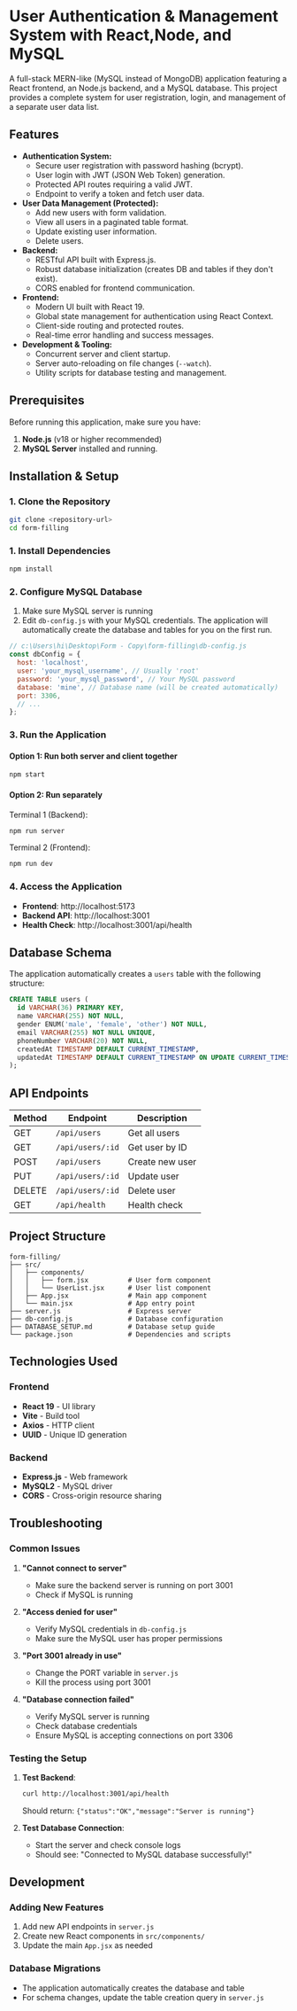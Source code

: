 # User Authentication & Management System with React,Node, and MySQL

A full-stack MERN-like (MySQL instead of MongoDB) application featuring a React frontend, an Node.js backend, and a MySQL database. This project provides a complete system for user registration, login, and management of a separate user data list.

## Features

-   **Authentication System:**
    -   Secure user registration with password hashing (bcrypt).
    -   User login with JWT (JSON Web Token) generation.
    -   Protected API routes requiring a valid JWT.
    -   Endpoint to verify a token and fetch user data.
-   **User Data Management (Protected):**
    -   Add new users with form validation.
    -   View all users in a paginated table format.
    -   Update existing user information.
    -   Delete users.
-   **Backend:**
    -   RESTful API built with Express.js.
    -   Robust database initialization (creates DB and tables if they don't exist).
    -   CORS enabled for frontend communication.
-   **Frontend:**
    -   Modern UI built with React 19.
    -   Global state management for authentication using React Context.
    -   Client-side routing and protected routes.
    -   Real-time error handling and success messages.
-   **Development & Tooling:**
    -   Concurrent server and client startup.
    -   Server auto-reloading on file changes (`--watch`).
    -   Utility scripts for database testing and management.

## Prerequisites

Before running this application, make sure you have:

1.  **Node.js** (v18 or higher recommended)
2.  **MySQL Server** installed and running.

## Installation & Setup

### 1. Clone the Repository

```bash
git clone <repository-url>
cd form-filling
```

### 1. Install Dependencies
```bash
npm install
```

### 2. Configure MySQL Database
1. Make sure MySQL server is running
2. Edit `db-config.js` with your MySQL credentials. The application will automatically create the database and tables for you on the first run.

```javascript
// c:\Users\hi\Desktop\Form - Copy\form-filling\db-config.js
const dbConfig = {
  host: 'localhost',
  user: 'your_mysql_username', // Usually 'root'
  password: 'your_mysql_password', // Your MySQL password
  database: 'mine', // Database name (will be created automatically)
  port: 3306,
  // ...
};
```

### 3. Run the Application

#### Option 1: Run both server and client together
```bash
npm start
```

#### Option 2: Run separately
Terminal 1 (Backend):
```bash
npm run server
```

Terminal 2 (Frontend):
```bash
npm run dev
```

### 4. Access the Application
- **Frontend**: http://localhost:5173
- **Backend API**: http://localhost:3001
- **Health Check**: http://localhost:3001/api/health

## Database Schema

The application automatically creates a `users` table with the following structure:

```sql
CREATE TABLE users (
  id VARCHAR(36) PRIMARY KEY,
  name VARCHAR(255) NOT NULL,
  gender ENUM('male', 'female', 'other') NOT NULL,
  email VARCHAR(255) NOT NULL UNIQUE,
  phoneNumber VARCHAR(20) NOT NULL,
  createdAt TIMESTAMP DEFAULT CURRENT_TIMESTAMP,
  updatedAt TIMESTAMP DEFAULT CURRENT_TIMESTAMP ON UPDATE CURRENT_TIMESTAMP
);
```

## API Endpoints

| Method | Endpoint | Description |
|--------|----------|-------------|
| GET | `/api/users` | Get all users |
| GET | `/api/users/:id` | Get user by ID |
| POST | `/api/users` | Create new user |
| PUT | `/api/users/:id` | Update user |
| DELETE | `/api/users/:id` | Delete user |
| GET | `/api/health` | Health check |

## Project Structure

```
form-filling/
├── src/
│   ├── components/
│   │   ├── form.jsx          # User form component
│   │   └── UserList.jsx      # User list component
│   ├── App.jsx               # Main app component
│   └── main.jsx              # App entry point
├── server.js                 # Express server
├── db-config.js              # Database configuration
├── DATABASE_SETUP.md         # Database setup guide
└── package.json              # Dependencies and scripts
```

## Technologies Used

### Frontend
- **React 19** - UI library
- **Vite** - Build tool
- **Axios** - HTTP client
- **UUID** - Unique ID generation

### Backend
- **Express.js** - Web framework
- **MySQL2** - MySQL driver
- **CORS** - Cross-origin resource sharing

## Troubleshooting

### Common Issues

1. **"Cannot connect to server"**
   - Make sure the backend server is running on port 3001
   - Check if MySQL is running

2. **"Access denied for user"**
   - Verify MySQL credentials in `db-config.js`
   - Make sure the MySQL user has proper permissions

3. **"Port 3001 already in use"**
   - Change the PORT variable in `server.js`
   - Kill the process using port 3001

4. **"Database connection failed"**
   - Verify MySQL server is running
   - Check database credentials
   - Ensure MySQL is accepting connections on port 3306

### Testing the Setup

1. **Test Backend**:
   ```bash
   curl http://localhost:3001/api/health
   ```
   Should return: `{"status":"OK","message":"Server is running"}`

2. **Test Database Connection**:
   - Start the server and check console logs
   - Should see: "Connected to MySQL database successfully!"

## Development

### Adding New Features
1. Add new API endpoints in `server.js`
2. Create new React components in `src/components/`
3. Update the main `App.jsx` as needed

### Database Migrations
- The application automatically creates the database and table
- For schema changes, update the table creation query in `server.js`


